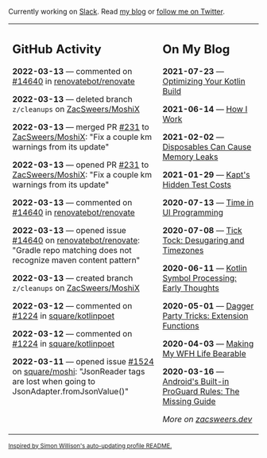 Currently working on [Slack](https://slack.com/). Read [my blog](https://zacsweers.dev/) or [follow me on Twitter](https://twitter.com/ZacSweers).

<table><tr><td valign="top" width="60%">

## GitHub Activity
<!-- githubActivity starts -->
**2022-03-13** — commented on [#14640](https://github.com/renovatebot/renovate/issues/14640#issuecomment-1066178042) in [renovatebot/renovate](https://github.com/renovatebot/renovate)

**2022-03-13** — deleted branch `z/cleanups` on [ZacSweers/MoshiX](https://github.com/ZacSweers/MoshiX)

**2022-03-13** — merged PR [#231](https://github.com/ZacSweers/MoshiX/pull/231) to [ZacSweers/MoshiX](https://github.com/ZacSweers/MoshiX): "Fix a couple km warnings from its update"

**2022-03-13** — opened PR [#231](https://github.com/ZacSweers/MoshiX/pull/231) to [ZacSweers/MoshiX](https://github.com/ZacSweers/MoshiX): "Fix a couple km warnings from its update"

**2022-03-13** — commented on [#14640](https://github.com/renovatebot/renovate/issues/14640#issuecomment-1066159026) in [renovatebot/renovate](https://github.com/renovatebot/renovate)

**2022-03-13** — opened issue [#14640](https://github.com/renovatebot/renovate/issues/14640) on [renovatebot/renovate](https://github.com/renovatebot/renovate): "Gradle repo matching does not recognize maven content pattern"

**2022-03-13** — created branch `z/cleanups` on [ZacSweers/MoshiX](https://github.com/ZacSweers/MoshiX)

**2022-03-12** — commented on [#1224](https://github.com/square/kotlinpoet/issues/1224#issuecomment-1065995677) in [square/kotlinpoet](https://github.com/square/kotlinpoet)

**2022-03-12** — commented on [#1224](https://github.com/square/kotlinpoet/issues/1224#issuecomment-1065991863) in [square/kotlinpoet](https://github.com/square/kotlinpoet)

**2022-03-11** — opened issue [#1524](https://github.com/square/moshi/issues/1524) on [square/moshi](https://github.com/square/moshi): "JsonReader tags are lost when going to JsonAdapter.fromJsonValue()"
<!-- githubActivity ends -->
</td><td valign="top" width="40%">

## On My Blog
<!-- blog starts -->
**2021-07-23** — [Optimizing Your Kotlin Build](https://www.zacsweers.dev/optimizing-your-kotlin-build/)

**2021-06-14** — [How I Work](https://www.zacsweers.dev/how-i-work/)

**2021-02-02** — [Disposables Can Cause Memory Leaks](https://www.zacsweers.dev/disposables-can-cause-memory-leaks/)

**2021-01-29** — [Kapt's Hidden Test Costs](https://www.zacsweers.dev/kapts-hidden-test-costs/)

**2020-07-13** — [Time in UI Programming](https://www.zacsweers.dev/time-in-ui/)

**2020-07-08** — [Tick Tock: Desugaring and Timezones](https://www.zacsweers.dev/ticktock-desugaring-timezones/)

**2020-06-11** — [Kotlin Symbol Processing: Early Thoughts](https://www.zacsweers.dev/kotlin-symbol-processor-early-thoughts/)

**2020-05-01** — [Dagger Party Tricks: Extension Functions](https://www.zacsweers.dev/dagger-party-tricks-extension-functions/)

**2020-04-03** — [Making My WFH Life Bearable](https://www.zacsweers.dev/making-wfh-life-bearable/)

**2020-03-16** — [Android's Built-in ProGuard Rules: The Missing Guide](https://www.zacsweers.dev/android-proguard-rules/)
<!-- blog ends -->
_More on [zacsweers.dev](https://zacsweers.dev/)_
</td></tr></table>

<sub><a href="https://simonwillison.net/2020/Jul/10/self-updating-profile-readme/">Inspired by Simon Willison's auto-updating profile README.</a></sub>